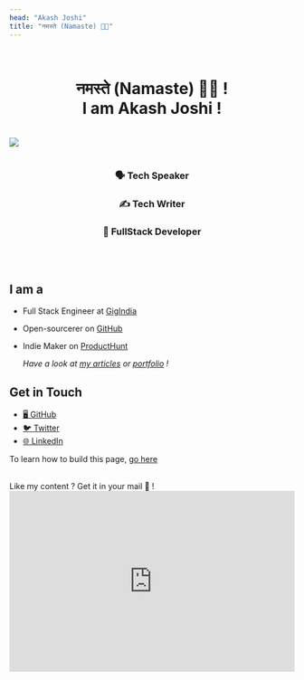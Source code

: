 ```yaml
---
head: "Akash Joshi"
title: "नमस्ते (Namaste) 🙏🏼"
---
```


<br />
<h1 align="center"> नमस्ते (Namaste) 🙏🏼 ! <br />
 I am Akash Joshi ! </h1>

<br />

<img src="/me.png" style="max-height:300px;margin: 0 auto;display: block;"/>
<br />
<h3 align="center">🗣 Tech Speaker</h3> <h3 align="center">✍️ Tech Writer</h3> <h3 align="center">🚀 FullStack Developer</h3>
<br /><br />

<h2>I am a</h2>

- Full Stack Engineer at [GigIndia](https://gigindia.in)
- Open-sourcerer on [GitHub](https://github.com/akash-joshi)
- Indie Maker on [ProductHunt](https://www.producthunt.com/@akash_joshi/made)

  _Have a look at [my articles](/articles.html) or [portfolio](/portfolio.html) !_

<h2>Get in Touch</h2>

- [🖥 GitHub](https://github.com/akash-joshi)
- [🐦 Twitter](https://twitter.com/akashjdotcom)
- [🌐 LinkedIn](https://linkedin.com/in/akash-s-joshi)

To learn how to build this page, [go here](/what.html)

 <br />
  Like my content ? Get it in your mail 📩 !

<iframe style="background:white" width="100%" height="320" src="https://akash.substack.com/embed" frameborder="0" scrolling="no"></iframe>
